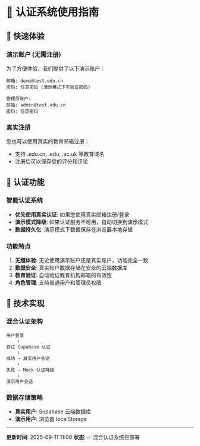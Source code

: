 # 🔐 认证系统使用指南

## 🚀 快速体验

### 演示账户 (无需注册)
为了方便体验，我们提供了以下演示账户：

```
邮箱: demo@test.edu.cn
密码: 任意密码 (演示模式下不验证密码)
```

```
管理员账户:
邮箱: admin@test.edu.cn  
密码: 任意密码
```

### 真实注册
您也可以使用真实的教育邮箱注册：
- 支持 .edu.cn, .edu, .ac.uk 等教育域名
- 注册后可以保存您的评分和评论

## 🎯 认证功能

### 智能认证系统
- **优先使用真实认证**: 如果您使用真实邮箱注册/登录
- **演示模式降级**: 如果认证服务不可用，自动切换到演示模式
- **数据持久化**: 演示模式下数据保存在浏览器本地存储

### 功能特点
1. **无缝体验**: 无论使用演示账户还是真实账户，功能完全一致
2. **数据安全**: 真实账户数据存储在安全的云端数据库
3. **教育验证**: 自动验证教育机构邮箱的有效性
4. **角色管理**: 支持普通用户和管理员权限

## 🔧 技术实现

### 混合认证架构
```
用户登录 
    ↓
尝试 Supabase 认证
    ↓
成功 → 真实用户会话
    ↓
失败 → Mock 认证降级
    ↓
演示用户会话
```

### 数据存储策略
- **真实用户**: Supabase 云端数据库
- **演示用户**: 浏览器 localStorage

---
**更新时间**: 2025-09-11 11:00
**状态**: ✅ 混合认证系统已部署
